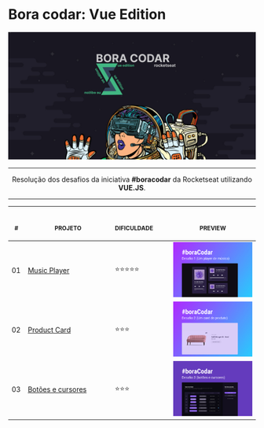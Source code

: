# Bora codar: Vue Edition

![capa: vue edition](_docs/capa.jpg)

---

<p align="center">
    Resolução dos desafios da iniciativa <strong>#boracodar</strong> da Rocketseat utilizando <strong>VUE.JS</strong>. 
</p>

---

<div align="center">
<table>
    <thead>
        <tr>
            <th align="center">
                <img width="20" height="1"> 
                <p>
                    <small>#</small>
                </p>
            </th>
            <th align="center">
                <img width="300" height="1"> 
                <p> 
                    <small>
                        PROJETO
                    </small>
                </p>
            </th>
            <th align="left">
                <img width="140" height="1">
                <p align="left"> 
                    <small>
                    DIFICULDADE
                    </small>
                </p>
            </th>
            <th align="center">
                <img width="201" height="1">
                <p align="center"> 
                    <small>
                    PREVIEW
                    </small>
                </p>
            </th>
        </tr>
    </thead>
    <tbody>
        <tr>
            <td>01</td>
            <td><a href="01">Music Player </a></td>
            <td>⭐⭐⭐⭐⭐</td>
            <td align="center">
            <a href="https://github.com/gustavosorati/rocketseat-boracodar/tree/main/bora-codar-01"><img   width="300px" src="./bora-codar-01/_docs/capa.JPG"  /></a></td>
        </tr>
        <tr>
            <td>02</td>
            <td><a href="02">Product Card</a></td>
            <td>⭐⭐⭐</td>
            <td align="center"><a href="bora-codar-02"><img width="300px" src="bora-codar-02/_docs/capa.jpg" /></a></td>
        </tr>
        <tr>
            <td>03</td>
            <td><a href="https://github.com/gustavosorati/rocketseat-boracodar/tree/main/bora-codar-03">Botões e cursores</a></td>
            <td>⭐⭐⭐</td>
            <td align="center">
            <a href="https://github.com/gustavosorati/rocketseat-boracodar/tree/main/bora-codar-03"><img  width="300px" src="./bora-codar-03/_docs/capa.JPG" /></a></td>
        </tr>
    </tbody>
</table>
</div>
